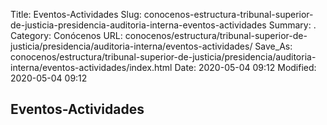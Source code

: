 Title: Eventos-Actividades
Slug: conocenos-estructura-tribunal-superior-de-justicia-presidencia-auditoria-interna-eventos-actividades
Summary: .
Category: Conócenos
URL: conocenos/estructura/tribunal-superior-de-justicia/presidencia/auditoria-interna/eventos-actividades/
Save_As: conocenos/estructura/tribunal-superior-de-justicia/presidencia/auditoria-interna/eventos-actividades/index.html
Date: 2020-05-04 09:12
Modified: 2020-05-04 09:12



## Eventos-Actividades



